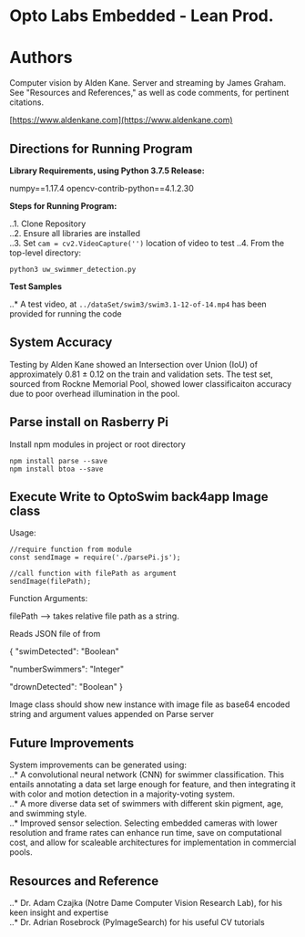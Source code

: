 # Opto Labs Embedded - Lean Prod.


# Authors

Computer vision by Alden Kane. Server and streaming by James Graham.  See "Resources and References," as well as code comments, for pertinent citations.

[https://www.aldenkane.com](https://www.aldenkane.com)

## Directions for Running Program

**Library Requirements, using Python 3.7.5 Release:**

numpy==1.17.4
opencv-contrib-python==4.1.2.30


**Steps for Running Program:**

..1. Clone Repository  
..2. Ensure all libraries are installed  
..3. Set `cam = cv2.VideoCapture('')` location of video to test 
..4. From the top-level directory:  
```
python3 uw_swimmer_detection.py
```


**Test Samples**

..* A test video, at `../dataSet/swim3/swim3.1-12-of-14.mp4` has been provided for running the code


## System Accuracy

Testing by Alden Kane showed an Intersection over Union (IoU) of approximately 0.81 ± 0.12 on the train and validation sets. The test set, sourced from Rockne Memorial Pool, showed lower classificaiton accuracy due to poor overhead illumination in the pool.

## Parse install on Rasberry Pi

Install npm modules in project or root directory
```
npm install parse --save
npm install btoa --save
```

## Execute Write to OptoSwim back4app Image class

Usage:
```
//require function from module
const sendImage = require('./parsePi.js');

//call function with filePath as argument
sendImage(filePath);

```

Function Arguments:

filePath --> takes relative file path as a string.

Reads JSON file of from

{
"swimDetected": "Boolean" 

"numberSwimmers": "Integer"

"drownDetected": "Boolean"
} 

Image class should show new instance with image file as base64 encoded string and argument values appended on Parse server

## Future Improvements

System improvements can be generated using:  
..* A convolutional neural network (CNN) for swimmer classification. This entails annotating a data set large enough for feature, and then integrating it with color and motion detection in a majority-voting system.  
..* A more diverse data set of swimmers with different skin pigment, age, and swimming style.  
..* Improved sensor selection. Selecting embedded cameras with lower resolution and frame rates can enhance run time, save on computational cost, and allow for scaleable architectures for implementation in commercial pools.  


## Resources and Reference

..* Dr. Adam Czajka (Notre Dame Computer Vision Research Lab), for his keen insight and expertise  
..* Dr. Adrian Rosebrock (PyImageSearch) for his useful CV tutorials  

